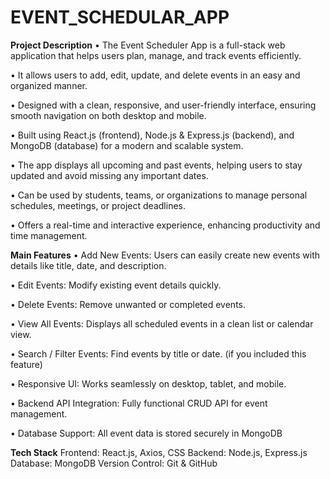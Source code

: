 # EVENT_SCHEDULAR_APP

**Project Description**
•	The Event Scheduler App is a full-stack web application that helps users plan, manage, and track events efficiently.

•	It allows users to add, edit, update, and delete events in an easy and organized manner.

•	Designed with a clean, responsive, and user-friendly interface, ensuring smooth navigation on both desktop and mobile.

•	Built using React.js (frontend), Node.js & Express.js (backend), and MongoDB (database) for a modern and scalable system.

•	The app displays all upcoming and past events, helping users to stay updated and avoid missing any important dates.

•	Can be used by students, teams, or organizations to manage personal schedules, meetings, or project deadlines.

•	Offers a real-time and interactive experience, enhancing productivity and time management.


  **Main Features**
•	  Add New Events: Users can easily create new events with details like title, date, and description.

•	  Edit Events: Modify existing event details quickly.

•	  Delete Events: Remove unwanted or completed events.

•	  View All Events: Displays all scheduled events in a clean list or calendar view.

•	  Search / Filter Events: Find events by title or date. (if you included this feature)

•	  Responsive UI: Works seamlessly on desktop, tablet, and mobile.

•	  Backend API Integration: Fully functional CRUD API for event management.

•	  Database Support: All event data is stored securely in MongoDB

**Tech Stack**
Frontend: React.js, Axios, CSS
Backend: Node.js, Express.js
Database: MongoDB
Version Control: Git & GitHub
